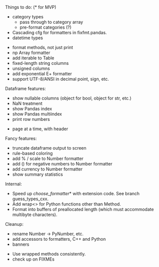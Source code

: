 Things to do:  (* for MVP)

* category types
  - pass through to category array
  - pre-format categories (?)
* Cascading cfg for formatters in fixfmt.pandas.
* datetime types
- format methods, not just print
- np Array formatter
- add iterable to Table
- fixed-length string columns
- unsigned columns
- add exponential E+ formatter
- support UTF-8/ANSI in decimal point, sign, etc.

Dataframe features:
* show nullable columns (object for bool, object for str, etc.)
* NaN treatment
* show Pandas index
* show Pandas multiindex
* print row numbers
- page at a time, with header

Fancy features:
- truncate dataframe output to screen
- rule-based coloring
- add % / scale to Number formatter
- add () for negative numbers to Number formatter
- add currency to Number formatter
- show summary statistics

Internal:
- Speed up _choose_formatter_* with extension code.  See branch guess_types_cxx.
- Add wrap<> for Python functions other than Method.
- Format into buffers of preallocated length (which must accommodate multibyte
  characters).

Cleanup:
* rename Number -> PyNumber, etc.
* add accessors to formatters, C++ and Python
* banners
- Use wrapped methods consistently.
- check up on FIXMEs

